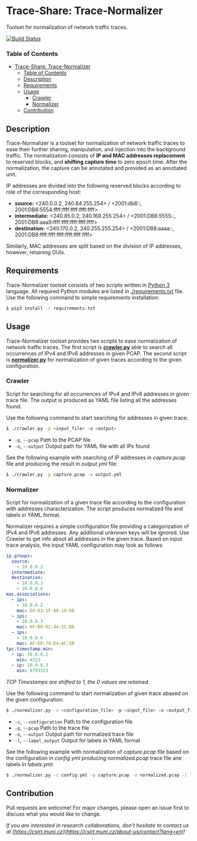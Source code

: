 # Trace-Share: Trace-Normalizer

Toolset for normalization of network traffic traces.

[![Build Status](https://travis-ci.com/Trace-Share/Trace-Normalizer.svg?branch=master)](https://travis-ci.com/Trace-Share/Trace-Normalizer)


### Table of Contents

- [Trace-Share: Trace-Normalizer](#trace-share-trace-normalizer)
    - [Table of Contents](#table-of-contents)
  - [Description](#description)
  - [Requirements](#requirements)
  - [Usage](#usage)
    - [Crawler](#crawler)
    - [Normalizer](#normalizer)
  - [Contribution](#contribution)


## Description

Trace-Normalizer is a toolset for normalization of network traffic traces to ease their further sharing, manipulation, and injection into the background traffic. The normalization consists of **IP and MAC addresses replacement** to reserved blocks, and **shifting capture time** to zero epoch time. After the normalization, the capture can be annotated and provided as an annotated unit.

IP addresses are divided into the following reserved blocks according to role of the corresponding host:
* **source:** <240.0.0.2, 240.84.255.254> / <2001:db8::, 2001:DB8:5554:ffff:ffff:ffff:ffff:ffff>
* **intermediate:** <240.85.0.2, 240.169.255.254> / <2001:DB8:5555::, 2001:DB8:aaa9:ffff:ffff:ffff:ffff:ffff>
* **destination:** <240.170.0.2, 240.255.255.254> / <2001:DB8:aaaa::, 2001:DB8:ffff:ffff:ffff:ffff:ffff:ffff>

Similarly, MAC addresses are split based on the division of IP addresses, however, retaining OUIs.


## Requirements

Trace-Normalizer toolset consists of two scripts written in [Python 3](https://www.python.org/) language. All required Python modules are listed in [./requirements.txt](./requirements.txt) file. Use the following command to simple requirements installation:
```bash
$ pip3 install -r requirements.txt
```


## Usage

Trace-Normalizer toolset provides two scripts to ease normalization of network traffic traces. The first script is [**crawler.py**](./crawler.py) able to search all occurrences of IPv4 and IPv6 addresses in given PCAP. The second script is [**normalizer.py**](./normalizer.py) for normalization of given traces according to the given configuration.

### Crawler

Script for searching for all occurrences of IPv4 and IPv6 addresses in given trace file. The output is produced as YAML file listing all the addresses found.

Use the following command to start searching for addresses in given trace:
```bash
$ ./crawler.py -p <input_file> -o <output>
```
* `-p`, `--pcap` Path to the PCAP file
* `-o`, `--output` Output path for YAML file with all IPs found

See the following example with searching of IP addresses in *capture.pcap* file and producing the result in *output.yml* file:
```bash
$ ./crawler.py -p capture.pcap -o output.yml
```

### Normalizer

Script for normalization of a given trace file according to the configuration with addresses characterization. The script produces normalized file and labels in YAML format.

Normalizer requires a simple configuration file providing a categorization of IPv4 and IPv6 addresses. Any additional unknown keys will be ignored. Use Crawler to get info about all addresses in the given trace. Based on input trace analysis, the input YAML configuration may look as follows:
```yaml
ip.groups:
  source:
    - 10.0.0.2
  intermediate:
  destination:
    - 10.0.0.3
    - 10.0.0.6
mac.associations:
  - ips:
    - 10.0.0.2
    mac: D4:63:1F:A0:1A:08
  - ips:
    - 10.0.0.3
    mac: 6F:B0:02:44:2C:BA
  - ips:
    - 10.0.0.6
    mac: AF:E0:74:D4:AC:5B
tpc.timestamp.min:
  - ip: 10.0.0.2
    min: 4323
  - ip: 10.0.0.3
    min: 8793323
```
*TCP Timestamps are shifted to 1, the 0 values are retained.*

Use the following command to start normalization of given trace abased on the given configuration:
```bash
$ ./normalizer.py -c <configuration_file> -p <input_file> -o <output_file> -l <output_labels_file>
```
* `-c`, `--configuration` Path to the configuration file
* `-p`, `--pcap` Path to the trace file
* `-o`, `--output` Output path for normalized trace file
* `-l`, `--label_output` Output for labels in YAML format

See the following example with normalization of *capture.pcap* file based on the configuration in *config.yml* producing *normalized.pcap* trace file ane labels in *labels.yml*:
```bash
$ ./normalizer.py -c config.yml -p capture.pcap -o normalized.pcap -l labels.yaml
```


## Contribution

Pull requests are welcome! For major changes, please open an issue first to discuss what you would like to change.

*If you are interested in research collaborations, don't hesitate to contact us at  [https://csirt.muni.cz](https://csirt.muni.cz/about-us/contact?lang=en)!*
